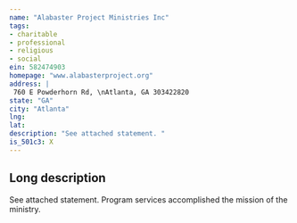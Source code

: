 ```yaml
---
name: "Alabaster Project Ministries Inc"
tags:
- charitable
- professional
- religious
- social
ein: 582474903
homepage: "www.alabasterproject.org"
address: |
 760 E Powderhorn Rd, \nAtlanta, GA 303422820
state: "GA"
city: "Atlanta"
lng: 
lat: 
description: "See attached statement. "
is_501c3: X
---
```


## Long description

See attached statement. Program services accomplished the mission of the ministry. 
